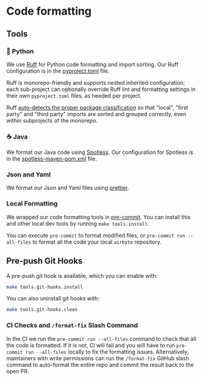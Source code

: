 # Code formatting

## Tools

### 🐍 Python

We use [Ruff](https://docs.astral.sh) for Python code formatting and import sorting. Our Ruff configuration is in the [pyproject.toml](https://github.com/airbytehq/airbyte/blob/master/pyproject.toml) file.

Ruff is monorepo-friendly and supports nested inherited configuration; each sub-project can optionally override Ruff lint and formatting settings in their own `pyproject.toml` files, as needed per project.

Ruff [auto-detects the proper package classification](https://docs.astral.sh/ruff/faq/#how-does-ruff-determine-which-of-my-imports-are-first-party-third-party-etc) so that "local", "first party" and "third party" imports are sorted and grouped correctly, even within subprojects of the monorepo.

### ☕ Java

We format our Java code using [Spotless](https://github.com/diffplug/spotless).
Our configuration for Spotless is in the [spotless-maven-pom.xml](https://github.com/airbytehq/airbyte/blob/master/spotless-maven-pom.xml) file.

### Json and Yaml

We format our Json and Yaml files using [prettier](https://prettier.io/).

### Local Formatting


We wrapped our code formatting tools in [pre-commit](https://pre-commit.com). You can install this and other local dev tools by running `make tools.install`.

You can execute `pre-commit` to format modified files, or `pre-commit run --all-files` to format all the code your local `airbyte` repository.

## Pre-push Git Hooks

A pre-push git hook is available, which you can enable with:

```bash
make tools.git-hooks.install
```

You can also uninstall git hooks with:

```bash
make tools.git-hooks.clean
```

### CI Checks and `/format-fix` Slash Command

In the CI we run the `pre-commit run --all-files` command to check that all the code is formatted.
If it is not, CI will fail and you will have to run `pre-commit run --all-files` locally to fix the formatting issues. Alternatively, maintainers with write permissions can run the `/format-fix` GitHub slash command to auto-format the entire repo and commit the result back to the open PR.
